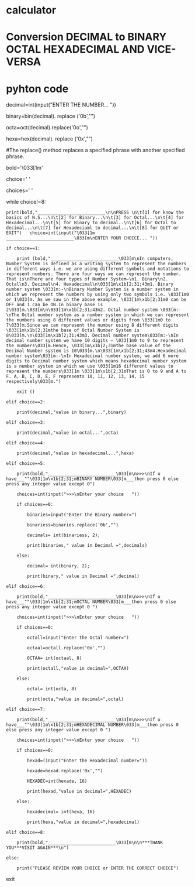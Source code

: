 # calculator
# Conversion DECIMAL to BINARY OCTAL HEXADECIMAL AND VICE-VERSA
# pyhton code


decimal=int(input("ENTER THE NUMBER...  "))

binary=bin(decimal). replace ('0b',"")

octa=oct(decimal).replace('0o',"")

hexa=hex(decimal). replace ('0x',"")

#The replace() method replaces a specified phrase with another specified phrase.

bold='\033[1m'

choice=' '

choices=' '

while choice!=8:

	print(bold,"__________________________\n\nPRESS \n\t[1] for know the basics of N.S...\n\t[2] for Binary...\n\t[3] for Octal...\n\t[4] for Hexadecimal...\n\t[5] for Binary to decimal..\n\t[6] for Octal to decimal...\n\t[7] for Hexadeciaml to decimal...\n\t[8] for QUIT or EXIT")	choice=int(input("\033[1m __________________________\033[m\nENTER YOUR CHOICE... "))

	if choice==1:

		print (bold,"__________________________\033[m\nIn computers, Number System is defined as a writing system to represent the numbers in different ways i.e. we are using different symbols and notations to represent numbers. There are four ways we can represent the number. That is\nThere are four types of Number System—\n1. Binary\n2. Octal\n3. Decimal\n4. Hexadecimal\n\033[1m\x1b[2;31;43m1. Binary number system \033[m:-\nBinary Number System is a number system in which we represent the numbers by using only two symbols i.e. \033[1m0 or 1\033[m. As we saw in the above example, \033[1m\x1b[2;31m0 can be OFF and 1 can be ON.In binary base is 2\033[m.\033[m\n\033[1m\x1b[2;31;43m2. Octal number system \033[m:-\nThe Octal number system as a number system in which we can represent the numbers using 8 different values or digits from \033[1m0 to 7\033[m.Since we can represent the number using 8 different digits \033[1m\x1b[2;31mthe base of Octal Number System is 8\033[m.\n\033[1m\x1b[2;31;43m3. Decimal number system\033[m:-\nIn decimal number system we have 10 digits – \033[1m0 to 9 to represent the numbers\033[m.Hence, \033[1m\x1b[2;31mthe base value of the Decimal Number system is 10\033[m.\n\033[1m\x1b[2;31;43m4.Hexadecimal number system\033[m:-\nIn Hexadecimal number system, we add 6 more digits to Decimal number system which means hexadecimal number system is a number system in which we use \033[1m16 different values to represent the numbers\033[1m \033[1m\x1b[2;31mThat is 0 to 9 and A to F. A, B, C, D, E, F represents 10, 11, 12, 13, 14, 15 respectively\033[m.")

		exit ()

	elif choice==2:

		print(decimal,"value in binary...",binary)

	elif choice==3:

		print(decimal,"value in octal...",octa)

	elif choice==4:

	    print(decimal,"value in hexadecimal...",hexa)

	elif choice==5:

		print(bold,"__________________________\033[m\n>>>\nIf u have___""\033[1m\x1b[2;31;mBINARY NUMBER\033[m___then press 0 else press any integer value except 0")

		choices=int(input(">>>\nEnter your choice   "))

		if choices==0:

			binaries=input("Enter the Binary number=")

			binariess=binaries.replace('0b',"")

			decimals= int(binariess, 2);

			print(binaries," value in Decimal =",decimals)

		else:

			decimal= int(binary, 2);

			print(binary," value in Decimal =",decimal)

	elif choice==6:

		print(bold,"__________________________\033[m\n>>>\nIf u have___""\033[1m\x1b[2;31;mOCTAL NUMBER\033[m___then press 0 else press any integer value except 0 ")

		choices=int(input(">>>\nEnter your choice   "))

		if choices==0:

			octall=input("Enter the Octal number=")

			octaal=octall.replace('0o',"")

			OCTAA= int(octaal, 8)

			print(octall,"value in decimal=",OCTAA)

		else:

			octal= int(octa, 8)

			print(octa,"value in decimal=",octal)

	elif choice==7:

	    print(bold,"__________________________\033[m\n>>>\nIf u have___""\033[1m\x1b[2;31;mHEXADECIMAL NUMBER\033[m___then press 0 else press any integer value except 0 ")

	    choices=int(input(">>>\nEnter your choice   "))

	    if choices==0:

	    	hexad=(input("Enter the Hexadecimal number="))

	    	hexade=hexad.replace('0x',"")

	    	HEXADEC=int(hexade, 16)

	    	print(hexad,"value in decimal=",HEXADEC)

	    else:

	    	hexadecimal= int(hexa, 16) 

	    	print(hexa,"value in decimal=",hexadecimal)

	elif choice==8:

		print(bold,"__________________________\033[m\n\n***THANK YOU***VISIT AGAIN***\n")

	else:

		print("PLEASE REVIEW YOUR CHOICE or ENTER THE CORRECT CHOICE")

exit
